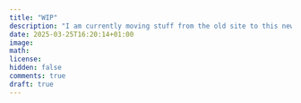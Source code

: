 ```yaml
---
title: "WIP"
description: "I am currently moving stuff from the old site to this new one :)"
date: 2025-03-25T16:20:14+01:00
image:
math:
license:
hidden: false
comments: true
draft: true
---
```

